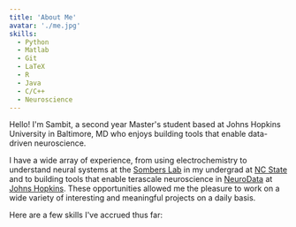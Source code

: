 ```yaml
---
title: 'About Me'
avatar: './me.jpg'
skills:
  - Python
  - Matlab
  - Git
  - LaTeX
  - R
  - Java
  - C/C++
  - Neuroscience
---
```


Hello! I'm Sambit, a second year Master's student based at Johns Hopkins University in Baltimore, MD who enjoys building tools that enable data-driven neuroscience.

I have a wide array of experience, from using electrochemistry to understand neural systems at the [Sombers Lab](https://www.somberslab.org/) in my undergrad at [NC State](https://www.bme.ncsu.edu/) and to building tools that enable terascale neuroscience in [NeuroData](https://neurodata.io/) at [Johns Hopkins](https://www.bme.jhu.edu/). These opportunities allowed me the pleasure to work on a wide variety of interesting and meaningful projects on a daily basis.

Here are a few skills I've accrued thus far:
